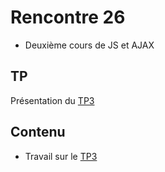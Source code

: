 # Rencontre 26

- Deuxième cours de JS et AJAX

## TP
Présentation du [TP3](/tp/tp3)

## Contenu
- Travail sur le [TP3](/tp/tp3)
